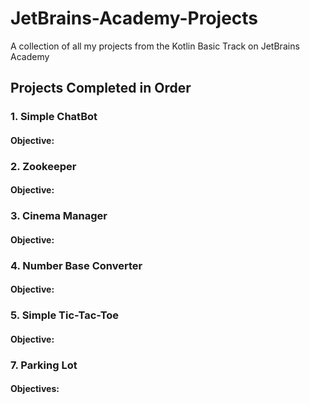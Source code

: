 # JetBrains-Academy-Projects
A collection of all my projects from the Kotlin Basic Track on JetBrains Academy

## Projects Completed in Order

### 1. Simple ChatBot
#### Objective:

### 2. Zookeeper
#### Objective:

### 3. Cinema Manager
#### Objective:

### 4. Number Base Converter
#### Objective:

### 5. Simple Tic-Tac-Toe
#### Objective:

### 7. Parking Lot
#### Objectives:
